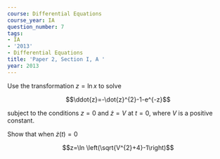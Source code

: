 ```yaml
---
course: Differential Equations
course_year: IA
question_number: 7
tags:
- IA
- '2013'
- Differential Equations
title: 'Paper 2, Section I, A '
year: 2013
---
```




Use the transformation $z=\ln x$ to solve

$$\ddot{z}=-\dot{z}^{2}-1-e^{-z}$$

subject to the conditions $z=0$ and $\dot{z}=V$ at $t=0$, where $V$ is a positive constant.

Show that when $\dot{z}(t)=0$

$$z=\ln \left(\sqrt{V^{2}+4}-1\right)$$